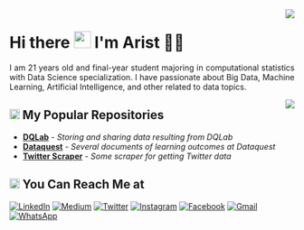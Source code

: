 <img align='right' src = "https://github-readme-stats.vercel.app/api?username=myarist&show_icons=true&show_icons=true&title_color=fff&icon_color=0BB7F3&text_color=9f9f9f&bg_color=151515&line_height=25">

# Hi there <img src="https://github.com/TheDudeThatCode/TheDudeThatCode/blob/master/Assets/Hi.gif" width="30px"> I'm Arist 🧑🏻

<p align="justify">
  I am 21 years old and final-year student majoring in computational statistics with Data Science specialization. I have passionate about Big Data, Machine Learning, Artificial Intelligence, and other related to data topics.
</p>

<img align='right' src = "https://github-readme-stats.vercel.app/api/top-langs/?username=myarist&&layout=compact&show_icons=true&show_icons=true&title_color=fff&icon_color=0BB7F3&text_color=9f9f9f&bg_color=151515">

## <img src="https://github.com/TheDudeThatCode/TheDudeThatCode/blob/master/Assets/Medal.gif" height="18px"> My Popular Repositories

- [**DQLab**](https://github.com/MyArist/DQLab) - *Storing and sharing data resulting from DQLab*
- [**Dataquest**](https://github.com/MyArist/Dataquest) - *Several documents of learning outcomes at Dataquest*
- [**Twitter Scraper**](https://github.com/MyArist/Twitter-Scraper-for-Covid-19) - *Some scraper for getting Twitter data*

## <img src="https://github.com/TheDudeThatCode/TheDudeThatCode/blob/master/Assets/hmm.gif" height="18px"> You Can Reach Me at 

<p>
  <a href="https://www.linkedin.com/in/myarist" target="_blank"><img alt="LinkedIn" src="https://img.shields.io/badge/linkedin-%230077B5.svg?&style=for-the-badge&logo=linkedin&logoColor=white" /></a>
  <a href="https://medium.com/@myarist" target="_blank"><img alt="Medium" src="https://img.shields.io/badge/medium-%2312100E.svg?&style=for-the-badge&logo=medium&logoColor=white" /></a>  
    <a href="https://twitter.com/my_arist" target="_blank"><img alt="Twitter" src="https://img.shields.io/badge/twitter-%231DA1F2.svg?&style=for-the-badge&logo=twitter&logoColor=white" /></a>  
  <a href="https://www.instagram.com/my_arist" target="_blank"><img alt="Instagram" src="https://img.shields.io/badge/instagram-%23E4405F.svg?&style=for-the-badge&logo=instagram&logoColor=white" /></a>  
  <a href="https://www.facebook.com/myarist" target="_blank"><img alt="Facebook" src="https://img.shields.io/badge/facebook-%231877F2.svg?&style=for-the-badge&logo=facebook&logoColor=white" /></a>  
  <a href="mailto:aristyanto2320@gmail.com" target="_blank"><img alt="Gmail" src="https://img.shields.io/badge/gmail-D14836?&style=for-the-badge&logo=gmail&logoColor=white" /></a>  
   <a href="http://wa.me/" target="_blank"><img alt="WhatsApp" src="https://img.shields.io/badge/WHATSAPP-25D366?&style=for-the-badge&logo=whatsapp&logoColor=white" /></a>
</p>
